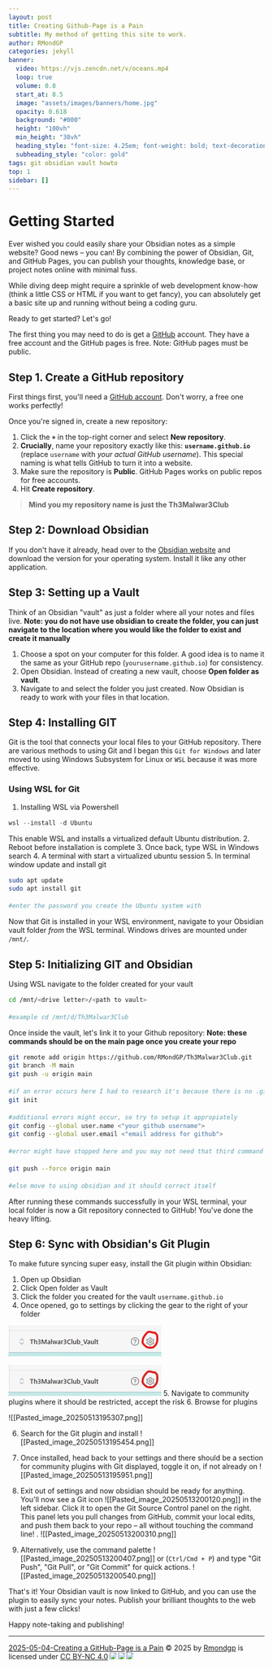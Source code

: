 ```yaml
---
layout: post
title: Creating Github-Page is a Pain
subtitle: My method of getting this site to work.
author: RMondGP
categories: jekyll
banner:
  video: https://vjs.zencdn.net/v/oceans.mp4
  loop: true
  volume: 0.8
  start_at: 8.5
  image: "assets/images/banners/home.jpg"
  opacity: 0.618
  background: "#000"
  height: "100vh"
  min_height: "38vh"
  heading_style: "font-size: 4.25em; font-weight: bold; text-decoration: underline"
  subheading_style: "color: gold"
tags: git obsidian vault howto
top: 1
sidebar: []
---
```

# Getting Started

Ever wished you could easily share your Obsidian notes as a simple website? Good news – you can! By combining the power of Obsidian, Git, and GitHub Pages, you can publish your thoughts, knowledge base, or project notes online with minimal fuss.

While diving deep might require a sprinkle of web development know-how (think a little CSS or HTML if you want to get fancy), you can absolutely get a basic site up and running without being a coding guru.

Ready to get started? Let's go!

The first thing you may need to do is get a [GitHub](https://github.com/) account. They have a free account and the GitHub pages is free. Note: GitHub pages must be public.
## Step 1. Create a GitHub repository

First things first, you'll need a [GitHub account](https://github.com/). Don't worry, a free one works perfectly!

Once you're signed in, create a new repository:

1. Click the **`+`** in the top-right corner and select **New repository**.
2. **Crucially**, name your repository exactly like this: **`username.github.io`** (replace `username` with _your actual GitHub username_). This special naming is what tells GitHub to turn it into a website.
3. Make sure the repository is **Public**. GitHub Pages works on public repos for free accounts.
4. Hit **Create repository**.

>**Mind you my repository name is just the Th3Malwar3Club**

## Step 2: Download Obsidian

If you don't have it already, head over to the [Obsidian website](https://obsidian.md/) and download the version for your operating system. Install it like any other application.
## Step 3: Setting up a Vault

Think of an Obsidian "vault" as just a folder where all your notes and files live. **Note: you do not have use obsidian to create the folder, you can just navigate to the location where you would like the folder to exist and create it manually**

1. Choose a spot on your computer for this folder. A good idea is to name it the same as your GitHub repo (`yourusername.github.io`) for consistency.
2. Open Obsidian. Instead of creating a new vault, choose **Open folder as vault**.
3. Navigate to and select the folder you just created. Now Obsidian is ready to work with your files in that location.
## Step 4: Installing GIT

Git is the tool that connects your local files to your GitHub repository. There are various methods to using Git and I began this `Git for Windows` and later moved to using Windows Subsystem for Linux or `WSL` because it was more effective. 
### Using WSL for Git

1. Installing WSL via Powershell

```powershell
wsl --install -d Ubuntu
```
This enable WSL and installs a virtualized default Ubuntu distribution.
2. Reboot before installation is complete
3. Once back, type WSL in Windows search
4. A terminal with start a virtualized ubuntu session
5. In terminal window update and install git

```bash
sudo apt update
sudo apt install git

#enter the password you create the Ubuntu system with
```

Now that Git is installed in your WSL environment, navigate to your Obsidian vault folder _from_ the WSL terminal. Windows drives are mounted under `/mnt/`.
## Step 5: Initializing GIT and Obsidian

Using WSL navigate to the folder created for your vault

```bash
cd /mnt/<drive letter>/<path to vault>

#example cd /mnt/d/Th3Malwar3Club
```

Once inside the vault, let's link it to your Github repository:
**Note: these commands should be on the main page once you create your repo**

```bash
git remote add origin https://github.com/RMondGP/Th3Malwar3Club.git
git branch -M main
git push -u origin main

#if an error occurs here I had to research it's because there is no .git 
git init

#additional errors might occur, so try to setup it appropiately 
git config --global user.name <"your github username">
git config --global user.email <"email address for github">

#error might have stopped here and you may not need that third command push main but try

git push --force origin main

#else move to using obsidian and it should correct itself

```

After running these commands successfully in your WSL terminal, your local folder is now a Git repository connected to GitHub! You've done the heavy lifting.
## Step 6: Sync with Obsidian's Git Plugin

To make future syncing super easy, install the Git plugin within Obsidian:
1. Open up Obsidian
2. Click Open folder as Vault
3. Click the folder you created for the vault `username.github.io`
4. Once opened,  go to settings by clicking the gear to the right of your folder

<img src=assets/images/Pasted_image_20250513195037.png> 





![](assets/images/Pasted_image_20250513195037.jpeg)
5. Navigate to community plugins where it should be restricted, accept the risk
6. Browse for plugins
 
![[Pasted_image_20250513195307.png]]

6. Search for the Git plugin and install
![[Pasted_image_20250513195454.png]]

7. Once installed, head back to your settings and there should be a section for community plugins with Git displayed, toggle it on, if not already on
![[Pasted_image_20250513195951.png]]

8. Exit out of settings and now obsidian should be ready for anything. You'll now see a Git icon ![[Pasted_image_20250513200120.png]] in the left sidebar. Click it to open the Git Source Control panel on the right. This panel lets you pull changes from GitHub, commit your local edits, and push them back to your repo – all without touching the command line! . 
![[Pasted_image_20250513200310.png]]
9. Alternatively, use the command palette ![[Pasted_image_20250513200407.png]]  or (`Ctrl/Cmd + P`) and type "Git Push", "Git Pull", or "Git Commit" for quick actions.
![[Pasted_image_20250513200540.png]]

That's it! Your Obsidian vault is now linked to GitHub, and you can use the plugin to easily sync your notes. Publish your brilliant thoughts to the web with just a few clicks!

Happy note-taking and publishing!

---
<a href="https://creativecommons.org">2025-05-04-Creating a GitHub-Page is a Pain</a> © 2025 by <a href="https://creativecommons.org">Rmondgp</a> is licensed under <a href="https://creativecommons.org/licenses/by-nc/4.0/">CC BY-NC 4.0</a><img src="https://mirrors.creativecommons.org/presskit/icons/cc.svg" style="max-width: 1em;max-height:1em;margin-left: .2em;"><img src="https://mirrors.creativecommons.org/presskit/icons/by.svg" style="max-width: 1em;max-height:1em;margin-left: .2em;"><img src="https://mirrors.creativecommons.org/presskit/icons/nc.svg" style="max-width: 1em;max-height:1em;margin-left: .2em;">

